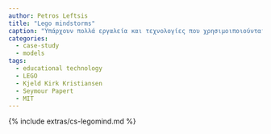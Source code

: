 ```yaml
---
author: Petros Leftsis
title: "Lego mindstorms"
caption: "Υπάρχουν πολλά εργαλεία και τεχνολογίες που χρησιμοιποιούνται για να εμπλουτίσουν την εκπαίδευση παιδιών. Ένα απο τα πιο αξιοσημειώτα θα έλεγε σωστά κάποιος οτι είναι το Lego Mindstorms."
categories:
  - case-study
  - models
tags:
  - educational technology
  - LEGO
  - Kjeld Kirk Kristiansen
  - Seymour Papert
  - MIT
---
```


{% include extras/cs-legomind.md %}
